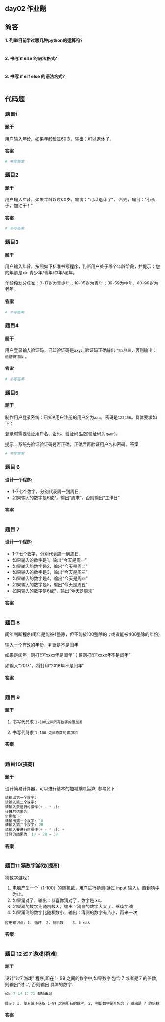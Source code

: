 ## day02 作业题

## 简答

#### 1. 列举目前学过哪几种python的运算符?

```python

```

#### 2. 书写 if else 的语法格式?

```python

```

#### 3. 书写 if elif  else 的语法格式?

```python

```

## 代码题

### 题目1

#### 题干

用户输入年龄，如果年龄超过60岁，输出：可以退休了。

#### 答案

```python
# 书写答案

```



### 题目2

#### 题干

用户输入年龄，如果年龄超过60岁，输出："可以退休了"， 否则，输出："小伙子，加油干！"

#### 答案

```python
# 书写答案


```



### 题目3

#### 题干

用户输入年龄，按照如下标准书写程序，判断用户处于哪个年龄阶段，并提示：您的年龄是xx: 青少年/青年/中年/老年。

年龄段划分标准：0-17岁为青少年；18-35岁为青年；36-59为中年，60-99岁为老年。

#### 答案

```python
# 书写答案

```



### 题目4

#### 题干

用户登录输入验证码，已知验证码是`axyz`,  验证码正确输出 `可以登录`，否则输出：`验证码错误` 。

#### 答案

```python
# 书写答案


```



### 题目5

#### 题干

制作用户登录系统：已知A用户注册的用户名为`aaa`，密码是`123456`。具体要求如下：

登录时需要验证用户名、密码、验证码(固定验证码为`qwer`)。

提示：系统先验证验证码是否正确，正确后再验证用户名和密码。答案

```python
# 书写答案


```



### 题目 6

#### 设计一个程序:

- 1-7七个数字，分别代表周一到周日，
- 如果输入的数字是6或7，输出“周末”，否则输出“工作日”

#### 答案

```python 

```



### 题目 7

#### 设计一个程序:

- 1-7七个数字，分别代表周一到周日，
- 如果输入的数字是1，输出“今天是周一”
- 如果输入的数字是2，输出“今天是周二”
- 如果输入的数字是3，输出“今天是周三”
- 如果输入的数字是4，输出“今天是周四”
- 如果输入的数字是5，输出“今天是周五”
- 如果输入的数字是6或7，输出“今天是周末”

#### 答案 

```python 

```

### 题目 8

闰年判断程序(闰年是能被4整除，但不能被100整除的；或者能被400整除的年份)

输入一个有效的年份，判断是不是闰年

如果是闰年，则打印“xxxx年是闰年”；否则打印“xxxx年不是闰年”

如输入"2018"，将打印“2018年不是闰年”

#### 答案

```python 

```

### 题目 9

#### 题干

1. 书写代码求 `1-100之间所有数字的累加和`

2. 书写代码求 `1-100 之间奇数的累加和`

#### 答案

```python

```



### 题目10(提高)

#### 题干

设计简易计算器，可以进行基本的加减乘除运算, 参考如下

```python
请输出第一个数字: 
请输入第二个数字: 
请输入要进行的操作(+ - * /): 
计算的结果为:  
举例如下: 
请输出第一个数字: 10
请输入第二个数字: 20
请输入要进行的操作(+ - * /): + 
计算的结果为: 10 + 20 = 30 
```

#### 答案

```python

```

### 题目11 猜数字游戏(提高)

猜数字游戏：

1. 电脑产生一个（1-100）的随机数，用户进行猜测(通过 input 输入)，直到猜中为止。
2. 如果猜对了，输出：恭喜你猜对了，数字是 xx。
3. 如果猜的数字比随机数大，输出：猜测的数字太大了，继续加油
4. 如果猜测的数字比随机数小，输出：猜测的数字有点小，再来一次

```yacas 
应用知识点: 1. 循环  2. 随机数	3. break
```

#### 答案

```python

```

### 题目 12 过 7 游戏[稍难]

#### 题干

设计"过7 游戏” 程序,即在 1- 99 之间的数字中,如果数字 包含 7 或者是 7 的倍数,则输出"过...", 否则输出 具体的数字.

```python
如: 7 14 17 71 都输出过
```

```yacas
提示: 1. 使用循环获取 1-99 之间所有的数字, 2, 判断数字是否包含 7 或者是 7 的倍数
```

#### 答案

```python

```

